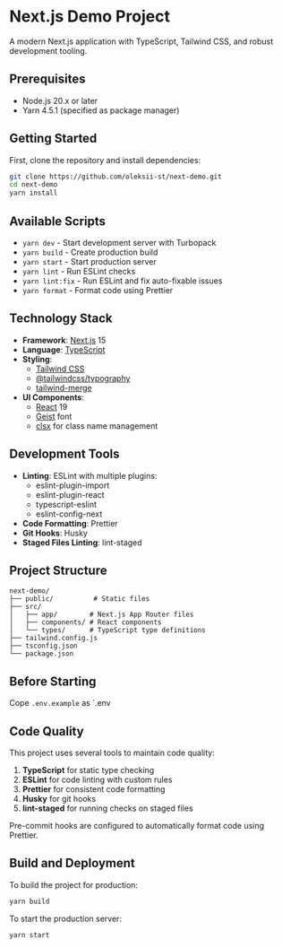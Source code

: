 # Next.js Demo Project

A modern Next.js application with TypeScript, Tailwind CSS, and robust development tooling.

## Prerequisites

- Node.js 20.x or later
- Yarn 4.5.1 (specified as package manager)

## Getting Started

First, clone the repository and install dependencies:

```bash
git clone https://github.com/oleksii-st/next-demo.git
cd next-demo
yarn install
```

## Available Scripts

- `yarn dev` - Start development server with Turbopack
- `yarn build` - Create production build
- `yarn start` - Start production server
- `yarn lint` - Run ESLint checks
- `yarn lint:fix` - Run ESLint and fix auto-fixable issues
- `yarn format` - Format code using Prettier

## Technology Stack

- **Framework**: [Next.js](https://nextjs.org/) 15
- **Language**: [TypeScript](https://www.typescriptlang.org/)
- **Styling**:
  - [Tailwind CSS](https://tailwindcss.com/)
  - [@tailwindcss/typography](https://tailwindcss.com/docs/typography-plugin)
  - [tailwind-merge](https://github.com/dcastil/tailwind-merge)
- **UI Components**:
  - [React](https://react.dev/) 19
  - [Geist](https://github.com/vercel/geist-font) font
  - [clsx](https://github.com/lukeed/clsx) for class name management

## Development Tools

- **Linting**: ESLint with multiple plugins:
  - eslint-plugin-import
  - eslint-plugin-react
  - typescript-eslint
  - eslint-config-next
- **Code Formatting**: Prettier
- **Git Hooks**: Husky
- **Staged Files Linting**: lint-staged

## Project Structure

```
next-demo/
├── public/          # Static files
├── src/
│   ├── app/        # Next.js App Router files
│   ├── components/ # React components
│   └── types/      # TypeScript type definitions
├── tailwind.config.js
├── tsconfig.json
└── package.json
```

## Before Starting

Cope `.env.example` as `.env

## Code Quality

This project uses several tools to maintain code quality:

1. **TypeScript** for static type checking
2. **ESLint** for code linting with custom rules
3. **Prettier** for consistent code formatting
4. **Husky** for git hooks
5. **lint-staged** for running checks on staged files

Pre-commit hooks are configured to automatically format code using Prettier.

## Build and Deployment

To build the project for production:

```bash
yarn build
```

To start the production server:

```bash
yarn start
```

